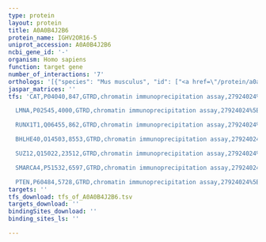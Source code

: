 ```yaml
---
type: protein
layout: protein
title: A0A0B4J2B6
protein_name: IGHV2OR16-5
uniprot_accession: A0A0B4J2B6
ncbi_gene_id: '-'
organism: Homo sapiens
function: target gene
number_of_interactions: '7'
orthologs: '[{"species": "Mus musculus", "id": ["<a href=\"/protein/a0a0a6yy60\">A0A0A6YY60</a>", "<a href=\"/protein/a0a0a6yw58\">A0A0A6YW58</a>", "<a href=\"/protein/a0a0a6yxa3\">A0A0A6YXA3</a>", "<a href=\"/protein/a0a0g2jde1\">A0A0G2JDE1</a>", "<a href=\"/protein/a0a075b5x4\">A0A075B5X4</a>", "<a href=\"/protein/a0a0a6yxq0\">A0A0A6YXQ0</a>", "<a href=\"/protein/a0a0g2jet1\">A0A0G2JET1</a>", "<a href=\"/protein/a0a0a6yw26\">A0A0A6YW26</a>", "<a href=\"/protein/a0a075b5y0\">A0A075B5Y0</a>"]}, {"species": "Rattus norvegicus", "id": ["A0A0G2K180", "A0A0G2K980", "D3ZMY4"]}]'
jaspar_matrices: ''
tfs: 'CAT,P04040,847,GTRD,chromatin immunoprecipitation assay,27924024%5Buid%5D,No

  LMNA,P02545,4000,GTRD,chromatin immunoprecipitation assay,27924024%5Buid%5D,No

  RUNX1T1,Q06455,862,GTRD,chromatin immunoprecipitation assay,27924024%5Buid%5D,No

  BHLHE40,O14503,8553,GTRD,chromatin immunoprecipitation assay,27924024%5Buid%5D,No

  SUZ12,Q15022,23512,GTRD,chromatin immunoprecipitation assay,27924024%5Buid%5D,No

  SMARCA4,P51532,6597,GTRD,chromatin immunoprecipitation assay,27924024%5Buid%5D,No

  PTEN,P60484,5728,GTRD,chromatin immunoprecipitation assay,27924024%5Buid%5D,No'
targets: ''
tfs_download: tfs_of_A0A0B4J2B6.tsv
targets_download: ''
bindingSites_download: ''
binding_sites_ls: ''

---
```


